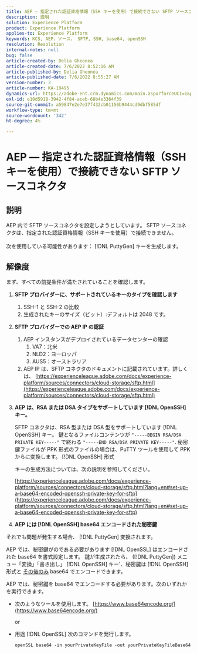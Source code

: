 ```yaml
---
title: AEP — 指定された認証資格情報（SSH キーを使用）で接続できない SFTP ソースコネクタ
description: 説明
solution: Experience Platform
product: Experience Platform
applies-to: Experience Platform
keywords: KCS, AEP，ソース， SFTP, SSH, base64, openSSH
resolution: Resolution
internal-notes: null
bug: false
article-created-by: Delia Gheonea
article-created-date: 7/6/2022 8:52:16 AM
article-published-by: Delia Gheonea
article-published-date: 7/6/2022 8:55:27 AM
version-number: 3
article-number: KA-19495
dynamics-url: https://adobe-ent.crm.dynamics.com/main.aspx?forceUCI=1&pagetype=entityrecord&etn=knowledgearticle&id=ad9808ea-08fd-ec11-82e5-000d3a3b090d
exl-id: e10d5918-3942-4f84-aceb-68b4e3364f39
source-git-commit: a59847e2e7e37f432cb01150b9444cd9dbf585df
workflow-type: tm+mt
source-wordcount: '342'
ht-degree: 4%

---
```


# AEP — 指定された認証資格情報（SSH キーを使用）で接続できない SFTP ソースコネクタ

## 説明

AEP 内で SFTP ソースコネクタを設定しようとしています。 SFTP ソースコネクタは、指定された認証資格情報（SSH キーを使用）で接続できません。<br><br>次を使用している可能性があります： [!DNL PuttyGen] キーを生成します。

## 解像度

まず、すべての前提条件が満たされていることを確認します。

1. **SFTP プロバイダーに、サポートされているキーのタイプを確認します**
   1. SSH-1 と SSH-2 の比較
   1. 生成されたキーのサイズ（ビット）:デフォルトは 2048 です。

1. **SFTP プロバイダーでの AEP IP の認証**
   1. AEP インスタンスがデプロイされているデータセンターの確認
      1. VA7：北米
      1. NLD2：ヨーロッパ
      1. AUS5：オーストラリア
   1. AEP IP は、SFTP コネクタのドキュメントに記載されています。詳しくは、 [https://experienceleague.adobe.com/docs/experience-platform/sources/connectors/cloud-storage/sftp.html](https://experienceleague.adobe.com/docs/experience-platform/sources/connectors/cloud-storage/sftp.html)


1. **AEP は、RSA または DSA タイプをサポートしています [!DNL OpenSSH] キー。**

   SFTP コネクタは、RSA 型または DSA 型をサポートしています [!DNL OpenSSH] キー。 鍵となるファイルコンテンツが `"-----BEGIN RSA/DSA PRIVATE KEY-----"` で終わる `"-----END RSA/DSA PRIVATE KEY-----"`. 秘密鍵ファイルが PPK 形式のファイルの場合は、PuTTY ツールを使用して PPK からに変換します。 [!DNL OpenSSH] 形式

   キーの生成方法については、次の説明を参照してください。

   [https://experienceleague.adobe.com/docs/experience-platform/sources/connectors/cloud-storage/sftp.html?lang=en#set-up-a-base64-encoded-openssh-private-key-for-sftp](https://experienceleague.adobe.com/docs/experience-platform/sources/connectors/cloud-storage/sftp.html?lang=en#set-up-a-base64-encoded-openssh-private-key-for-sftp)

1. **AEP には [!DNL OpenSSH] base64 エンコードされた秘密鍵**

それでも問題が発生する場合、 [!DNL PuttyGen] 変換されます。

AEP では、秘密鍵がのである必要があります [!DNL OpenSSL] はエンコードされた base64 を書式設定します。 鍵が生成されたら、 ([!DNL PuttyGen]) メニュー「変換」「書き出し」 [!DNL OpenSSH] キー&#39;、秘密鍵は [!DNL OpenSSH] 形式と <u>その後のみ</u> base64 でエンコードできます。

AEP では、秘密鍵を base64 でエンコードする必要があります。次のいずれかを実行できます。

- 次のようなツールを使用します。 [https://www.base64encode.org/](https://www.base64encode.org/)

   or

- 用途 [!DNL OpenSSL] 次のコマンドを発行します。

   ```
   openSSL base64 -in yourPrivateKeyFile -out yourPrivateKeyFileBase64
   ```
